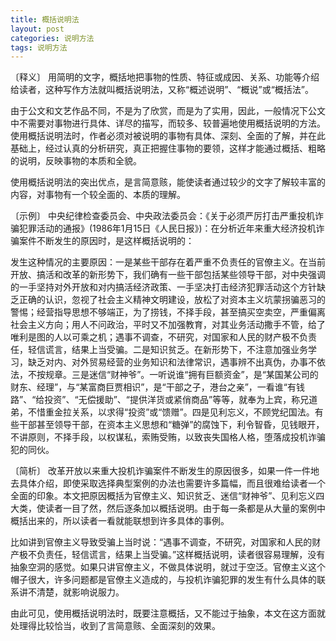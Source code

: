 ```yaml
---
title: 概括说明法
layout: post
categories: 说明方法
tags: 说明方法
---
```


〔释义〕 用简明的文字，概括地把事物的性质、特征或成因、关系、功能等介绍给读者，这种写作方法就叫概括说明法，又称“概述说明”、“概说”或“概括法”。

由于公文和文艺作品不同，不是为了欣赏，而是为了实用，因此，一般情况下公文中不需要对事物进行具体、详尽的描写，而较多、较普遍地使用概括说明的方法。使用概括说明法时，作者必须对被说明的事物有具体、深刻、全面的了解，并在此基础上，经过认真的分析研究，真正把握住事物的要领，这样才能通过概括、粗略的说明，反映事物的本质和全貌。

使用概括说明法的突出优点，是言简意赅，能使读者通过较少的文字了解较丰富的内容，对事物有一个较全面的、本质的理解。

〔示例〕 中央纪律检查委员会、中央政法委员会：《关于必须严厉打击严重投机诈骗犯罪活动的通报》(1986年1月15日《人民日报》)：在分析近年来重大经济投机诈骗案件不断发生的原因时，是这样概括说明的：

发生这种情况的主要原因：一是某些干部存在着严重不负责任的官僚主义。在当前开放、搞活和改革的新形势下，我们确有一些干部包括某些领导干部，对中央强调的一手坚持对外开放和对内搞活经济政策、一手坚决打击经济犯罪活动这个方针缺乏正确的认识，忽视了社会主义精神文明建设，放松了对资本主义坑蒙拐骗恶习的警惕；经营指导思想不够端正，为了捞钱，不择手段，甚至搞买空卖空，严重偏离社会主义方向；用人不问政治，平时又不加强教育，对其业务活动撒手不管，给了唯利是图的人以可乘之机；遇事不调查，不研究，对国家和人民的财产极不负责任，轻信谎言，结果上当受骗。二是知识贫乏。在新形势下，不注意加强业务学习，缺乏对内、对外贸易经营的业务知识和法律常识，遇事辨不出真伪，办事不依法，不按规章。三是迷信“财神爷”。一听说谁“拥有巨额资金”，是“某国某公司的财东、经理”，与“某富商巨贾相识”，是“干部之子，港台之亲”，一看谁“有钱路”、“给投资”、“无偿援助”、“提供洋货或紧俏商品”等等，就奉为上宾，称兄道弟，不惜重金拉关系，以求得“投资”或“馈赠”。四是见利忘义，不顾党纪国法。有些干部甚至领导干部，在资本主义思想和“糖弹”的腐蚀下，利令智昏，见钱眼开，不讲原则，不择手段，以权谋私，索贿受贿，以致丧失国格人格，堕落成投机诈骗犯的同伙。

〔简析〕 改革开放以来重大投机诈骗案件不断发生的原因很多，如果一件一件地去具体介绍，即使采取选择典型案例的办法也需要许多篇幅，而且很难给读者一个全面的印象。本文把原因概括为官僚主义、知识贫乏、迷信“财神爷”、见利忘义四大类，使读者一目了然，然后逐条加以概括说明。由于每一条都是从大量的案例中概括出来的，所以读者一看就能联想到许多具体的事例。

比如讲到官僚主义导致受骗上当时说：“遇事不调查，不研究，对国家和人民的财产极不负责任，轻信谎言，结果上当受骗。”这样概括说明，读者很容易理解，没有抽象空洞的感觉。如果只讲官僚主义，不做具体说明，就过于空泛。官僚主义这个帽子很大，许多问题都是官僚主义造成的，与投机诈骗犯罪的发生有什么具体的联系讲不清楚，就影响说服力。

由此可见，使用概括说明法时，既要注意概括，又不能过于抽象，本文在这方面就处理得比较恰当，收到了言简意赅、全面深刻的效果。 